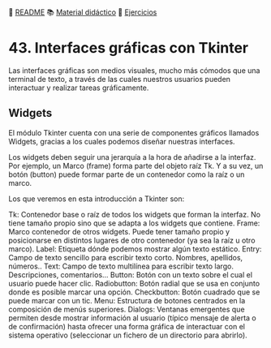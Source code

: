 :page_with_curl: [README](../README.md) :books: [Material didáctico](/documentation/indicedocu.md) :pencil: [Ejercicios](/tests/indicetests.md)


# 43. Interfaces gráficas con Tkinter

Las interfaces gráficas son medios visuales, mucho más cómodos que una terminal de texto, a través de las cuales nuestros usuarios pueden interactuar y realizar tareas gráficamente.

## Widgets
El módulo Tkinter cuenta con una serie de componentes gráficos llamados Widgets, gracias a los cuales podemos diseñar nuestras interfaces.

Los widgets deben seguir una jerarquía a la hora de añadirse a la interfaz. Por ejemplo, un Marco (frame) forma parte del objeto raíz Tk. Y a su vez, un botón (button) puede formar parte de un contenedor como la raíz o un marco.

Los que veremos en esta introducción a Tkinter son:


Tk: Contenedor base o raíz de todos los widgets que forman la interfaz. No tiene tamaño propio sino que se adapta a los widgets que contiene.
Frame: Marco contenedor de otros widgets. Puede tener tamaño propio y posicionarse en distintos lugares de otro contenedor (ya sea la raíz u otro marco).
Label: Etiqueta dónde podemos mostrar algún texto estático.
Entry: Campo de texto sencillo para escribir texto corto. Nombres, apellidos, números..
Text: Campo de texto multilínea para escribir texto largo. Descripciones, comentarios...
Button: Botón con un texto sobre el cual el usuario puede hacer clic.
Radiobutton: Botón radial que se usa en conjunto donde es posible marcar una opción.
Checkbutton: Botón cuadrado que se puede marcar con un tic.
Menu: Estructura de botones centrados en la composición de menús superiores.
Dialogs: Ventanas emergentes que permiten desde mostrar información al usuario (típico mensaje de alerta o de confirmación) hasta ofrecer una forma gráfica de interactuar con el sistema operativo (seleccionar un fichero de un directorio para abrirlo).